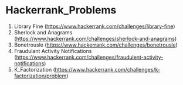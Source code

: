 # Hackerrank_Problems

1. Library Fine (https://www.hackerrank.com/challenges/library-fine)
2. Sherlock and Anagrams (https://www.hackerrank.com/challenges/sherlock-and-anagrams)
3. Bonetrousle (https://www.hackerrank.com/challenges/bonetrousle)
4. Fraudulant Activity Notifications (https://www.hackerrank.com/challenges/fraudulent-activity-notifications)
5. K_Factorization (https://www.hackerrank.com/challenges/k-factorization/problem)
